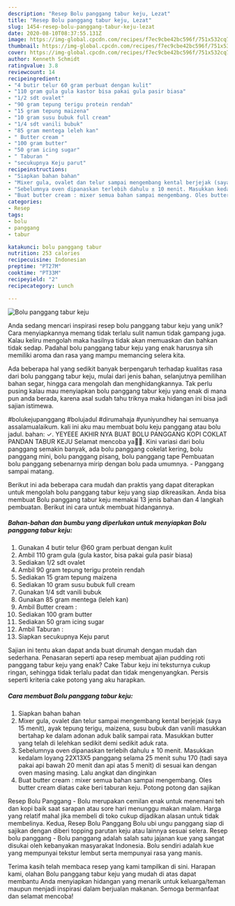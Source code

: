 ```yaml
---
description: "Resep Bolu panggang tabur keju, Lezat"
title: "Resep Bolu panggang tabur keju, Lezat"
slug: 1454-resep-bolu-panggang-tabur-keju-lezat
date: 2020-08-10T08:37:55.131Z
image: https://img-global.cpcdn.com/recipes/f7ec9cbe42bc596f/751x532cq70/bolu-panggang-tabur-keju-foto-resep-utama.jpg
thumbnail: https://img-global.cpcdn.com/recipes/f7ec9cbe42bc596f/751x532cq70/bolu-panggang-tabur-keju-foto-resep-utama.jpg
cover: https://img-global.cpcdn.com/recipes/f7ec9cbe42bc596f/751x532cq70/bolu-panggang-tabur-keju-foto-resep-utama.jpg
author: Kenneth Schmidt
ratingvalue: 3.8
reviewcount: 14
recipeingredient:
- "4 butir telur 60 gram perbuat dengan kulit"
- "110 gram gula gula kastor bisa pakai gula pasir biasa"
- "1/2 sdt ovalet"
- "90 gram tepung terigu protein rendah"
- "15 gram tepung maizena"
- "10 gram susu bubuk full cream"
- "1/4 sdt vanili bubuk"
- "85 gram mentega leleh kan"
- " Butter cream "
- "100 gram butter"
- "50 gram icing sugar"
- " Taburan "
- "secukupnya Keju parut"
recipeinstructions:
- "Siapkan bahan bahan"
- "Mixer gula, ovalet dan telur sampai mengembang kental berjejak (saya 15 menit), ayak tepung terigu, maizena, susu bubuk dan vanili masukkan bertahap ke dalam adonan aduk balik sampai rata. Masukkan butter yang telah di lelehkan sedikit demi sedikit aduk rata."
- "Sebelumnya oven dipanaskan terlebih dahulu ± 10 menit. Masukkan kedalam loyang 22X13X5 panggang selama 25 menit suhu 170 (tadi saya pakai api bawah 20 menit dan api atas 5 menit) di sesuai kan dengan oven masing masing. Lalu angkat dan dinginkan"
- "Buat butter cream : mixer semua bahan sampai mengembang. Oles butter cream diatas cake beri taburan keju. Potong potong dan sajikan"
categories:
- Resep
tags:
- bolu
- panggang
- tabur

katakunci: bolu panggang tabur 
nutrition: 253 calories
recipecuisine: Indonesian
preptime: "PT27M"
cooktime: "PT33M"
recipeyield: "2"
recipecategory: Lunch

---
```



![Bolu panggang tabur keju](https://img-global.cpcdn.com/recipes/f7ec9cbe42bc596f/751x532cq70/bolu-panggang-tabur-keju-foto-resep-utama.jpg)

Anda sedang mencari inspirasi resep bolu panggang tabur keju yang unik? Cara menyiapkannya memang tidak terlalu sulit namun tidak gampang juga. Kalau keliru mengolah maka hasilnya tidak akan memuaskan dan bahkan tidak sedap. Padahal bolu panggang tabur keju yang enak harusnya sih memiliki aroma dan rasa yang mampu memancing selera kita.

Ada beberapa hal yang sedikit banyak berpengaruh terhadap kualitas rasa dari bolu panggang tabur keju, mulai dari jenis bahan, selanjutnya pemilihan bahan segar, hingga cara mengolah dan menghidangkannya. Tak perlu pusing kalau mau menyiapkan bolu panggang tabur keju yang enak di mana pun anda berada, karena asal sudah tahu triknya maka hidangan ini bisa jadi sajian istimewa.

#bolukejupanggang #bolujadul #dirumahaja #yuniyundhey hai semuanya assalamualaikum. kali ini aku mau membuat bolu keju panggang atau bolu jadul. bahan: ✓. YEYEEE AKHIR NYA BUAT BOLU PANGGANG KOPI COKLAT PANDAN TABUR KEJU Selamat mencoba ya🙏🏻. Kini variasi dari bolu panggang semakin banyak, ada bolu panggang cokelat kering, bolu panggang mini, bolu panggang pisang, bolu panggang tape Pembuatan bolu panggang sebenarnya mirip dengan bolu pada umumnya. - Panggang sampai matang.


Berikut ini ada beberapa cara mudah dan praktis yang dapat diterapkan untuk mengolah bolu panggang tabur keju yang siap dikreasikan. Anda bisa membuat Bolu panggang tabur keju memakai 13 jenis bahan dan 4 langkah pembuatan. Berikut ini cara untuk membuat hidangannya.

<!--inarticleads1-->

##### Bahan-bahan dan bumbu yang diperlukan untuk menyiapkan Bolu panggang tabur keju:

1. Gunakan 4 butir telur @60 gram perbuat dengan kulit
1. Ambil 110 gram gula (gula kastor, bisa pakai gula pasir biasa)
1. Sediakan 1/2 sdt ovalet
1. Ambil 90 gram tepung terigu protein rendah
1. Sediakan 15 gram tepung maizena
1. Sediakan 10 gram susu bubuk full cream
1. Gunakan 1/4 sdt vanili bubuk
1. Gunakan 85 gram mentega (leleh kan)
1. Ambil  Butter cream :
1. Sediakan 100 gram butter
1. Sediakan 50 gram icing sugar
1. Ambil  Taburan :
1. Siapkan secukupnya Keju parut


Sajian ini tentu akan dapat anda buat dirumah dengan mudah dan sederhana. Penasaran seperti apa resep membuat ajian pudding roti panggang tabur keju yang enak? Cake Tabur keju ini teksturnya cukup ringan, sehingga tidak terlalu padat dan tidak mengenyangkan. Persis seperti kriteria cake potong yang aku harapkan. 

<!--inarticleads2-->

##### Cara membuat Bolu panggang tabur keju:

1. Siapkan bahan bahan
1. Mixer gula, ovalet dan telur sampai mengembang kental berjejak (saya 15 menit), ayak tepung terigu, maizena, susu bubuk dan vanili masukkan bertahap ke dalam adonan aduk balik sampai rata. Masukkan butter yang telah di lelehkan sedikit demi sedikit aduk rata.
1. Sebelumnya oven dipanaskan terlebih dahulu ± 10 menit. Masukkan kedalam loyang 22X13X5 panggang selama 25 menit suhu 170 (tadi saya pakai api bawah 20 menit dan api atas 5 menit) di sesuai kan dengan oven masing masing. Lalu angkat dan dinginkan
1. Buat butter cream : mixer semua bahan sampai mengembang. Oles butter cream diatas cake beri taburan keju. Potong potong dan sajikan


Resep Bolu Panggang - Bolu merupakan cemilan enak untuk menemani teh dan kopi baik saat sarapan atau sore hari menunggu makan malam. Harga yang relatif mahal jika membeli di toko cukup dijadikan alasan untuk tidak membelinya. Kedua, Resep Bolu Panggang Bolu ubi ungu panggang siap di sajikan dengan diberi topping parutan keju atau lainnya sesuai selera. Resep bolu panggang - Bolu panggang adalah salah satu jajanan kue yang sangat disukai oleh kebanyakan masyarakat Indonesia. Bolu sendiri adalah kue yang mempunyai tekstur lembut serta mempunyai rasa yang manis. 

Terima kasih telah membaca resep yang kami tampilkan di sini. Harapan kami, olahan Bolu panggang tabur keju yang mudah di atas dapat membantu Anda menyiapkan hidangan yang menarik untuk keluarga/teman maupun menjadi inspirasi dalam berjualan makanan. Semoga bermanfaat dan selamat mencoba!
